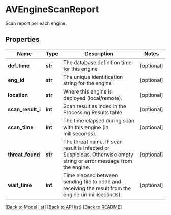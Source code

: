 # AVEngineScanReport

Scan report per each engine.
## Properties
Name | Type | Description | Notes
------------ | ------------- | ------------- | -------------
**def_time** | **str** | The database definition time for this engine | [optional] 
**eng_id** | **str** | The  unique identification string for the engine | [optional] 
**location** | **str** | Where this engine is deployed (local/remote). | [optional] 
**scan_result_i** | **int** | Scan result as index in the Processing Results table | [optional] 
**scan_time** | **int** | The time elapsed during scan with this engine (in milliseconds). | [optional] 
**threat_found** | **str** | The threat name, IF scan result is Infected or Suspicious. Otherwise empty string or error message from the engine. | [optional] 
**wait_time** | **int** | Time elapsed between sending file to node and receiving the result from the engine (in milliseconds). | [optional] 

[[Back to Model list]](../README.md#documentation-for-models) [[Back to API list]](../README.md#documentation-for-api-endpoints) [[Back to README]](../README.md)



